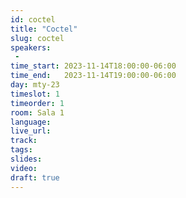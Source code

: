 ```yaml
---
id: coctel
title: "Coctel"
slug: coctel
speakers:
 - 
time_start: 2023-11-14T18:00:00-06:00
time_end:   2023-11-14T19:00:00-06:00
day: mty-23
timeslot: 1
timeorder: 1
room: Sala 1 
language: 
live_url: 
track: 
tags:
slides: 
video: 
draft: true
---
```




